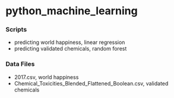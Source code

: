 # python_machine_learning
<h3>Scripts</h3>
<ul>
  <li>predicting world happiness, linear regression</li>
  <li>predicting validated chemicals, random forest</li>
</ul>
<h3>Data Files</h3>
<ul>
  <li>2017.csv, world happiness</li>
  <li>Chemical_Toxicities_Blended_Flattened_Boolean.csv, validated chemicals</li>
</ul>

